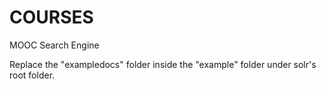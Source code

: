 COURSES
=======

MOOC Search Engine

Replace the "exampledocs" folder inside the "example" folder under solr's root folder.
